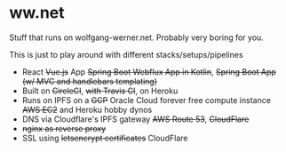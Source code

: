# ww.net
Stuff that runs on wolfgang-werner.net.
Probably very boring for you.

This is just to play around with different stacks/setups/pipelines
* React ~~Vue.js~~ App ~~Spring Boot Webflux App in Kotlin~~, ~~Spring Boot App (w/ MVC and handlebars templating)~~
* Built on ~~CircleCI~~, ~~with Travis CI~~, on Heroku
* Runs on IPFS on a ~~GCP~~ Oracle Cloud forever free compute instance ~~AWS EC2~~ and Heroku hobby dynos
* DNS via Cloudflare's IPFS gateway ~~AWS Route 53~~, ~~CloudFlare~~
* ~~nginx as reverse proxy~~
* SSL using ~~letsencrypt certificates~~ CloudFlare
